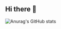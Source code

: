 ## Hi there 👋

![Anurag's GitHub stats](https://github-readme-stats.vercel.app/api?username=anuraghazra&hide=contribs,prs)
